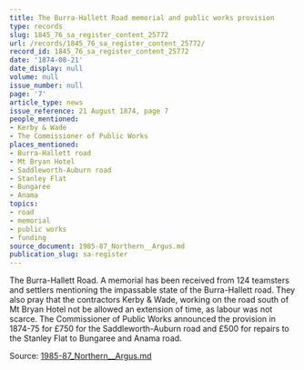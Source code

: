 ```yaml
---
title: The Burra-Hallett Road memorial and public works provision
type: records
slug: 1845_76_sa_register_content_25772
url: /records/1845_76_sa_register_content_25772/
record_id: 1845_76_sa_register_content_25772
date: '1874-08-21'
date_display: null
volume: null
issue_number: null
page: '7'
article_type: news
issue_reference: 21 August 1874, page 7
people_mentioned:
- Kerby & Wade
- The Commissioner of Public Works
places_mentioned:
- Burra-Hallett road
- Mt Bryan Hotel
- Saddleworth-Auburn road
- Stanley Flat
- Bungaree
- Anama
topics:
- road
- memorial
- public works
- funding
source_document: 1985-87_Northern__Argus.md
publication_slug: sa-register
---
```


The Burra-Hallett Road.  A memorial has been received from 124 teamsters and settlers mentioning the impassable state of the Burra-Hallett road.  They also pray that the contractors Kerby & Wade, working on the road south of Mt Bryan Hotel not be allowed an extension of time, as labour was not scarce.  The Commissioner of Public Works announced the provision in 1874-75 for £750 for the Saddleworth-Auburn road and £500 for repairs to the Stanley Flat to Bungaree and Anama road.

Source: [1985-87_Northern__Argus.md](/downloads/markdown/1985-87_Northern__Argus.md)
